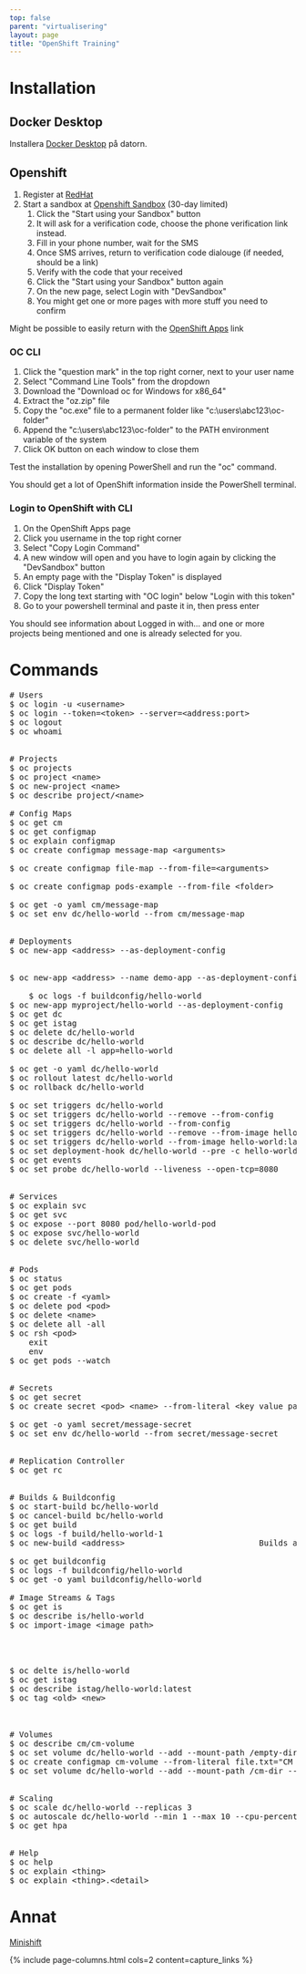 ```yaml
---
top: false
parent: "virtualisering"
layout: page
title: "OpenShift Training"
---
```


# Installation

## Docker Desktop

Installera [Docker Desktop](https://www.docker.com/) på datorn.

## Openshift

1. Register at [RedHat](https://www.redhat.com/)
2. Start a sandbox at [Openshift Sandbox](https://developers.redhat.com/developer-sandbox) (30-day limited)
    1. Click the "Start using your Sandbox" button
    2. It will ask for a verification code, choose the phone verification link instead.
    3. Fill in your phone number, wait for the SMS
    4. Once SMS arrives, return to verification code dialouge (if needed, should be a link)
    5. Verify with the code that your received
    6. Click the "Start using your Sandbox" button again
    7. On the new page, select Login with "DevSandbox"
    8. You might get one or more pages with more stuff you need to confirm

Might be possible to easily return with the [OpenShift Apps](https://openshiftapps.com) link
 
### OC CLI

1. Click the "question mark" in the top right corner, next to your user name
2. Select "Command Line Tools" from the dropdown
3. Download the "Download oc for Windows for x86_64"
4. Extract the "oz.zip" file
5. Copy the "oc.exe" file to a permanent folder like "c:\users\abc123\oc-folder"
6. Append the "c:\users\abc123\oc-folder" to the PATH environment variable of the system
7. Click OK button on each window to close them

Test the installation by opening PowerShell and run the "oc" command.

You should get a lot of OpenShift information inside the PowerShell terminal.

### Login to OpenShift with CLI

1. On the OpenShift Apps page
2. Click you username in the top right corner
3. Select "Copy Login Command"
4. A new window will open and you have to login again by clicking the "DevSandbox" button
5. An empty page with the "Display Token" is displayed
6. Click "Display Token"
7. Copy the long text starting with "OC login" below "Login with this token"
8. Go to your powershell terminal and paste it in, then press enter

You should see information about Logged in with... and one or more projects being mentioned and one is already selected for you.

# Commands

<pre>
# Users
$ oc login -u &#60;username&#62;                                    Attempts to login with the named user
$ oc login --token=&#60;token&#62; --server=&#60;address:port&#62;          Login with token to server
$ oc logout                                                 Logs out current user
$ oc whoami                                                 Shows the current user


# Projects
$ oc projects                                               Lists all projects
$ oc project &#60;name&#62;                                         Switch to named project
$ oc new-project &#60;name&#62;                                     Creates a new project
$ oc describe project/&#60;name&#62;                                Get detailed informaiton about project

# Config Maps
$ oc get cm                                                 Lists all config maps
$ oc get configmap                                          Lists all config maps
$ oc explain configmap                                      Documentation about config maps
$ oc create configmap message-map &#60;arguments&#62;               Create a configmap called "message-map" in templates folder with arguments, ex:
                                                            oc create configmap message-map --from-literal MESSAGE="Hello from configmap"
$ oc create configmap file-map --from-file=&#60;arguments&#62;      Creates a configmap called "file-map" from file
                                                            oc create configmap file-map --from-file=MESSAGE.txt
$ oc create configmap pods-example --from-file &#60;folder&#62;     Creates a configmap called "pods-example" from folder
                                                            oc create configmap pods-example --from-file pods
$ oc get -o yaml cm/message-map                             See contents of configmap
$ oc set env dc/hello-world --from cm/message-map           "Consume" config map, or simply apply config map on to hello-world deployment


# Deployments
$ oc new-app &#60;address&#62; --as-deployment-config               Launch deployment config, ex
                                                            oc new-app quay.io/practicalopenshift/hello-world --as-deployment-config
                                                            Address can also point at a git repository and will automaticall trigger a build in that case
$ oc new-app &#60;address&#62; --name demo-app --as-deployment-config    Change label from "app=hello-world" to "app=demo-app"
                                                            Changing label allows for multiple deployments of same thing that can be created and deleted separately
    $ oc logs -f buildconfig/hello-world                    Follow the build process
$ oc new-app myproject/hello-world --as-deployment-config   Now creates DC from existing image steam instead of remote
$ oc get dc                                                 Get deployment configs
$ oc get istag                                              Get image stream tags
$ oc delete dc/hello-world                                  Remove the deployment config named hello-world
$ oc describe dc/hello-world                                Get information about the hello-world decployment config
$ oc delete all -l app=hello-world                          Delete all resources with the "app=hello-world" label (-l argument)
                                                            Recommended cleanup method
$ oc get -o yaml dc/hello-world                             See YAML for deployment config
$ oc rollout latest dc/hello-world                          Rollout new version of deployment config (upgrade)
$ oc rollback dc/hello-world                                Rollback one deployment config version backwards (downgrade)

$ oc set triggers dc/hello-world                            Outputs the triggers... (?)
$ oc set triggers dc/hello-world --remove --from-config     Removes the "from-config" trigger from deployment config
$ oc set triggers dc/hello-world --from-config              Adds the "from-config" trigger to the deployment config
$ oc set triggers dc/hello-world --remove --from-image hello-world:latest           Removes the "from-image" trigger from deployment config
$ oc set triggers dc/hello-world --from-image hello-world:latest -c hello-world     Adds the "from-image" trigger to the deployment config for container...(?)
$ oc set deployment-hook dc/hello-world --pre -c hello-world -- /bin/echo Hello from hook   Adds a pre deployment hook
$ oc get events                                             To find and see pre-hook output
$ oc set probe dc/hello-world --liveness --open-tcp=8080    Sets a probe that tries to connect to port 8080 to verify that it is alive


# Services
$ oc explain svc                                            Service documentation
$ oc get svc                                                Get services
$ oc expose --port 8080 pod/hello-world-pod                 Exposes POD inside the OC cluster (not externally accessible)
$ oc expose svc/hello-world                                 Expose hello world PODs service externally, use OC Status to see generated address
$ oc delete svc/hello-world                                 Removes the hello-world service


# Pods
$ oc status                                                 The status of OpenShift right now
$ oc get pods                                               Get information about PODs
$ oc create -f &#60;yaml&#62;                                       Creates pod based on local yaml file
$ oc delete pod &#60;pod&#62;                                           Removes POD
$ oc delete &#60;name&#62;                                          Deletes named resource like pod, container, file etc
$ oc delete all -all                                        Complete cleanup
$ oc rsh &#60;pod&#62;                                              Open shell into POD
    exit                                                        Type exit inside shell to leave the PODs shell
    env                                                         See all environment variables (IP etc)
$ oc get pods --watch                                       See live in another terminal how the state of pods changes


# Secrets
$ oc get secret                                             List all secrets
$ oc create secret &#60;pod&#62; &#60;name&#62; --from-literal &#60;key value pair&#62;                     Creates a secret of "type" with "name", followed by "key-value-pair", example:
                                                            oc create secret generic message-secret --from-literal MESSAGE="Secret Message"
$ oc get -o yaml secret/message-secret                      Inspect secret with name "message-secret"
$ oc set env dc/hello-world --from secret/message-secret    Update dc/hello world with secret (which contained MESSAGE="Secret Message") this will overwrite old MESSAGE


# Replication Controller
$ oc get rc                                                 See replication controllers


# Builds & Buildconfig
$ oc start-build bc/hello-world                             Start a build (happens in pods so oc get pods --watch can be used for a bit of info)
$ oc cancel-build bc/hello-world                            Cancels an ongoing build
$ oc get build                                              List all the builds (builds runs in pods)
$ oc logs -f build/hello-world-1                            See the log of a specific build (get build to find names of builds)
$ oc new-build &#60;address&#62;                            Builds an image from "source", detailed example command below:
                                                            oc new-build https://gitlab.com/practical-openshift/hello-world.git
$ oc get buildconfig                                        List the buildconfigs
$ oc logs -f buildconfig/hello-world                        See the log of a specific buildconfig
$ oc get -o yaml buildconfig/hello-world                    See the content of the buildconfig for hello-world

# Image Streams & Tags
$ oc get is                                                 See image streams
$ oc describe is/hello-world                                Inspect image stream
$ oc import-image &#60;image path&#62;                              Adds an image stream, see example below:
                                                            oc import-image --confirm quay.io/practicalopenshift/hello-world
                                                            **output mentions "local" can it use something from drive?**
                                                            oc new-app myproject/hello-world --as-deployment-config
                                                            Now creates DC from existing image steam instead of remote 
$ oc delte is/hello-world                                   Delete an image stream
$ oc get istag                                              See image stream tags
$ oc describe istag/hello-world:latest
$ oc tag &#60;old&#62; &#60;new&#62;                                        Create a new tag for resource
                                                            oc tag quay.io/image-name:tag image-name:tag


# Volumes
$ oc describe cm/cm-volume
$ oc set volume dc/hello-world --add --mount-path /empty-dir-demo --type emptyDir       This creates a volume of emptyDir type
$ oc create configmap cm-volume --from-literal file.txt="CM File Contents"              Step 1: Create configmap
$ oc set volume dc/hello-world --add --mount-path /cm-dir --configmap-name cm-volume    Step 2: Mounts configmap as volume


# Scaling
$ oc scale dc/hello-world --replicas 3                              Sets how many identical pods should run in the ... namespace (?)
$ oc autoscale dc/hello-world --min 1 --max 10 --cpu-percent 80     
$ oc get hpa                                                        HPA = Horizontal Pod Autoscale


# Help
$ oc help                                                   Basic commands
$ oc explain &#60;thing&#62;                                        Explains about the "thing", ex $ oc explain pod
$ oc explain &#60;thing&#62;.&#60;detail&#62;                               Explains more about the "detail" of the "thing", ex $ oc explain pod.spec
</pre>

# Annat

[Minishift](https://github.com/minishift/minishift)

{% include page-columns.html cols=2 content=capture_links %}
